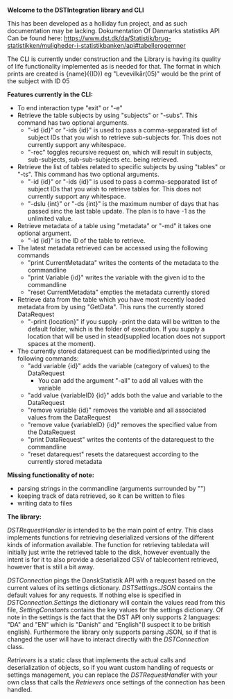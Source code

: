 **Welcome to the DSTIntegration library and CLI**

This has been developed as a holliday fun project, and as such documentation may be lacking.
Dokumentation Of Danmarks statistiks API Can be found here: https://www.dst.dk/da/Statistik/brug-statistikken/muligheder-i-statistikbanken/api#tabellerogemner

The CLI is currently under construction and the Library is having its quality of life functionality implemented as is needed for that.
The format in which prints are created is {name}({ID}) eg "Levevilkår(05)" would be the print of the subject with ID 05

**Features currently in the CLI:**
 - To end interaction type "exit" or "-e"
 - Retrieve the table subjects by using "subjects" or "-subs". This command has two optional arguments.
   - "-id {id}" or "-ids {id}" is used to pass a comma-sepparated list of subject IDs that you wish to retrieve sub-subjects for. This does not currently support any whitespace.
   - "-rec" toggles recursive request on, which will result in subjects, sub-subjects, sub-sub-subjects etc. being retrieved. 
 - Retrieve the list of tables related to specific subjects by using "tables" or "-ts". This command has two optional arguments.
   - "-id {id}" or "-ids {id}" is used to pass a comma-sepparated list of subject IDs that you wish to retrieve tables for. This does not currently support any whitespace.
   - "-dslu {int}" or "-ds {int}" is the maximum number of days that has passed sinc the last table update. The plan is to have -1 as the unlimited value.
 - Retrieve metadata of a table using "metadata" or "-md" it takes one optional argument.
   - "-id {id}" is the ID of the table to retrieve.
 - The latest metadata retrieved can be accessed using the following commands
   - "print CurrentMetadata" writes the contents of the metadata to the commandline
   - "print Variable {id}" writes the variable with the given id to the commandline
   - "reset CurrentMetadata" empties the metadata currently stored
 - Retrieve data from the table which you have most recently loaded metadata from by using "GetData". This runs the currently stored DataRequest
   - "-print {location}" if you supply -print the data will be written to the default folder, which is the folder of execution. If you supply a location that will be used in stead(supplied location does not support spaces at the moment). 
 - The currently stored datarequest can be modified/printed using the following commands:
   - "add variable {id}" adds the variable (category of values) to the DataRequest
     - You can add the argument "-all" to add all values with the variable
   - "add value {variableID} {id}" adds both the value and variable to the DataRequest
   - "remove variable {id}" removes the variable and all associated values from the DataRequest
   - "remove value {variableID} {id}" removes the specified value from the DataRequest   
   - "print DataRequest" writes the contents of the datarequest to the commandline
   - "reset datarequest" resets the datarequest according to the currently stored metadata

**Missing functionality of note:**
 - parsing strings in the commandline (arguments surrounded by "")
 - keeping track of data retrieved, so it can be written to files
 - writing data to files

**The library:**

_DSTRequestHandler_ is intended to be the main point of entry. This class implements functions for retrieving deserialized versions of the different kinds of information available. The function for retrieving tabledata will initially just write the retrieved table to the disk, however eventually the intent is for it to also provide a deserialized CSV of tablecontent retrieved, however that is still a bit away.

_DSTConnection_ pings the DanskStatistik API with a request based on the current values of its settings dictionary. 
_DSTSettings.JSON_ contains the default values for any requests. If nothing else is specified in _DSTConnection.Settings_ the dictionary will contain the values read from this file, _SettingConstants_ contains the key values for the settings dictionary.
Of note in the settings is the fact that the DST API only supports 2 languages: "DA" and "EN" which is "Danish" and "English"(I suspect it to be british english).
Furthermore the library only supports parsing JSON, so if that is changed the user will have to interact directly with the _DSTConnection_ class.

_Retrievers_ is a static class that implements the actual calls and deserialization of objects, so if you want custom handling of requests or settings management, you can replace the _DSTRequestHandler_ with your own class that calls the _Retrievers_ once settings of the connection has been handled.
